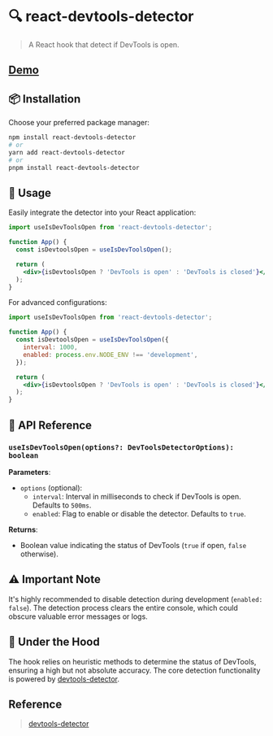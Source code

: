 # 🔍 react-devtools-detector

> A React hook that detect if DevTools is open.

## [Demo](react-devtools-detector.vercel.app)

## 📦 Installation

Choose your preferred package manager:

```bash
npm install react-devtools-detector
# or
yarn add react-devtools-detector
# or
pnpm install react-devtools-detector
```

## 🚀 Usage

Easily integrate the detector into your React application:

```jsx
import useIsDevToolsOpen from 'react-devtools-detector';

function App() {
  const isDevtoolsOpen = useIsDevToolsOpen();

  return (
    <div>{isDevtoolsOpen ? 'DevTools is open' : 'DevTools is closed'}</div>
  );
}
```

For advanced configurations:

```jsx
import useIsDevToolsOpen from 'react-devtools-detector';

function App() {
  const isDevtoolsOpen = useIsDevToolsOpen({
    interval: 1000,
    enabled: process.env.NODE_ENV !== 'development',
  });

  return (
    <div>{isDevtoolsOpen ? 'DevTools is open' : 'DevTools is closed'}</div>
  );
}
```

## 📘 API Reference

### `useIsDevToolsOpen(options?: DevToolsDetectorOptions): boolean`

**Parameters**:

- `options` (optional):
  - `interval`: Interval in milliseconds to check if DevTools is open. Defaults to `500ms`.
  - `enabled`: Flag to enable or disable the detector. Defaults to `true`.

**Returns**:

- Boolean value indicating the status of DevTools (`true` if open, `false` otherwise).

## ⚠️ Important Note

It's highly recommended to disable detection during development (`enabled: false`). The detection process clears the entire console, which could obscure valuable error messages or logs.

## 🔧 Under the Hood

The hook relies on heuristic methods to determine the status of DevTools, ensuring a high but not absolute accuracy. The core detection functionality is powered by [devtools-detector](https://github.com/AEPKILL/devtools-detector).

## Reference

> [devtools-detector](https://github.com/AEPKILL/devtools-detector)
